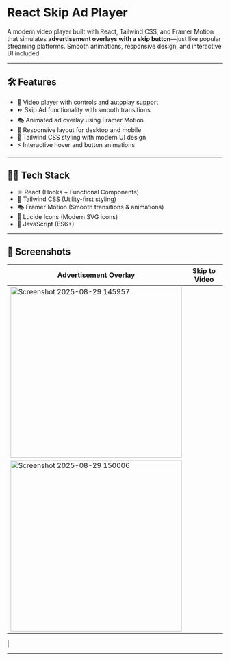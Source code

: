 # React Skip Ad Player

A modern video player built with React, Tailwind CSS, and Framer Motion that simulates **advertisement overlays with a skip button**—just like popular streaming platforms. Smooth animations, responsive design, and interactive UI included.  

---

## 🛠️ Features

- 🎥 Video player with controls and autoplay support  
- ⏩ Skip Ad functionality with smooth transitions  
- 🎭 Animated ad overlay using Framer Motion  
- 📱 Responsive layout for desktop and mobile  
- 🎨 Tailwind CSS styling with modern UI design  
- ⚡ Interactive hover and button animations  

---

## 🧑‍💻 Tech Stack

- ⚛️ React (Hooks + Functional Components)  
- 🎨 Tailwind CSS (Utility-first styling)  
- 🎭 Framer Motion (Smooth transitions & animations)  
- 🔔 Lucide Icons (Modern SVG icons)  
- 📜 JavaScript (ES6+)  

---

## 📸 Screenshots

| Advertisement Overlay                                                                                                 | Skip to Video                                                                                                 |
| --------------------------------------------------------------------------------------------------------------------- | ------------------------------------------------------------------------------------------------------------- |
| <img width="400" height="400" alt="Screenshot 2025-08-29 145957" src="https://github.com/user-attachments/assets/808997c3-3013-4c03-9452-b0b230aa02e0" />
 |<img width="400" height="400" alt="Screenshot 2025-08-29 150006" src="https://github.com/user-attachments/assets/860fd032-9b8d-4a68-b4ef-8ed815b039e0" />
 |

---

